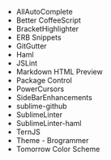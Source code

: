 * AllAutoComplete
* Better CoffeeScript
* BracketHighlighter
* ERB Snippets
* GitGutter
* Haml
* JSLint
* Markdown HTML Preview
* Package Control
* PowerCursors
* SideBarEnhancements
* sublime-github
* SublimeLinter
* SublimeLinter-haml
* TernJS
* Theme - Brogrammer
* Tomorrow Color Scheme

